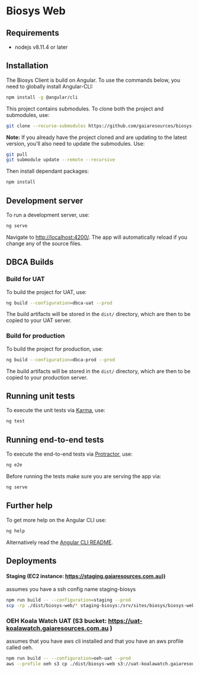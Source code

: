 # Biosys Web

## Requirements

* nodejs v8.11.4 or later

## Installation

The Biosys Client is build on Angular. To use the commands below, you need to globally install Angular-CLI:

```bash
npm install -g @angular/cli
```

This project contains submodules. To clone both the project and submodules, use:

```bash
git clone --recurse-submodules https://github.com/gaiaresources/biosys-web
```

**Note:** If you already have the project cloned and are updating to the latest version, you'll also need to update the submodules. Use:

```bash
git pull
git submodule update --remote --recursive
```

Then install dependant packages:

```bash
npm install
```

## Development server

To run a development server, use: 

```bash
ng serve
``` 

Navigate to [http://localhost:4200/](http://localhost:4200/). The app will automatically reload if you change any of the source files.

## DBCA Builds

### Build for UAT

To build the project for UAT, use: 

```bash
ng build --configuration=dbca-uat --prod
 ```

The build artifacts will be stored in the `dist/` directory, which are then to be copied to your UAT server.

### Build for production

To build the project for production, use: 

```bash
ng build --configuration=dbca-prod --prod
 ```

The build artifacts will be stored in the `dist/` directory, which are then to be copied to your production server.

## Running unit tests

To execute the unit tests via [Karma](https://karma-runner.github.io), use:

```bash
ng test
```

## Running end-to-end tests

To execute the end-to-end tests via [Protractor](http://www.protractortest.org/), use:

```bash
ng e2e
```

Before running the tests make sure you are serving the app via:
 
```bash 
ng serve
```

## Further help

To get more help on the Angular CLI use:

```bash
ng help
```

Alternatively read the [Angular CLI README](https://github.com/angular/angular-cli/blob/master/README.md).


## Deployments
####  Staging (EC2 instance: https://staging.gaiaresources.com.au))
assumes you have a ssh config name staging-biosys
```bash
npm run build -- --configuration=staging --prod
scp -rp ./dist/biosys-web/* staging-biosys:/srv/sites/biosys/biosys-web/
```

### OEH Koala Watch UAT (S3 bucket: https://uat-koalawatch.gaiaresources.com.au )
assumes that you have aws cli installed and that you have an aws profile called oeh.
```bash
npm run build -- --configuration=oeh-uat --prod
aws --profile oeh s3 cp ./dist/biosys-web s3://uat-koalawatch.gaiaresources.com.au --region ap-southeast-2 --recursive
```

